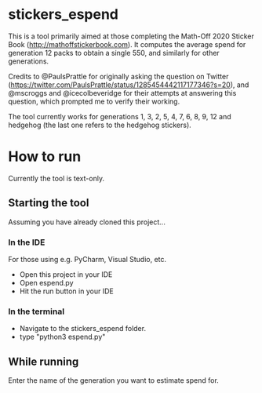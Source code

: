 # stickers_espend
This is a tool primarily aimed at those completing the Math-Off 2020 Sticker Book (http://mathoffstickerbook.com). It computes the average spend for generation 12 packs to obtain a single 550, and similarly for other generations.

Credits to @PaulsPrattle for originally asking the question on Twitter (https://twitter.com/PaulsPrattle/status/1285454442117177346?s=20), and @mscroggs and @icecolbeveridge for their attempts at answering this question, which prompted me to verify their working.

The tool currently works for generations 1, 3, 2, 5, 4, 7, 6, 8, 9, 12 and hedgehog (the last one refers to the hedgehog stickers).

# How to run
Currently the tool is text-only.

## Starting the tool
Assuming you have already cloned this project...

### In the IDE
For those using e.g. PyCharm, Visual Studio, etc.
* Open this project in your IDE
* Open espend.py
* Hit the run button in your IDE

### In the terminal
* Navigate to the stickers_espend folder.
* type "python3 espend.py"

## While running
Enter the name of the generation you want to estimate spend for.


